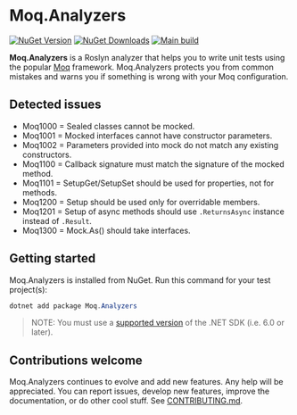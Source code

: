 # Moq.Analyzers

[![NuGet Version](https://img.shields.io/nuget/v/Moq.Analyzers?style=flat&logo=nuget&color=blue)](https://www.nuget.org/packages/Moq.Analyzers)
[![NuGet Downloads](https://img.shields.io/nuget/dt/Moq.Analyzers?style=flat&logo=nuget)](https://www.nuget.org/packages/Moq.Analyzers)
[![Main build](https://github.com/rjmurillo/moq.analyzers/actions/workflows/main.yml/badge.svg)](https://github.com/rjmurillo/moq.analyzers/actions/workflows/main.yml)

**Moq.Analyzers** is a Roslyn analyzer that helps you to write unit tests using the popular
[Moq](https://github.com/devlooped/moq) framework. Moq.Analyzers protects you from common mistakes and warns you if
something is wrong with your Moq configuration.

## Detected issues

* Moq1000 = Sealed classes cannot be mocked.
* Moq1001 = Mocked interfaces cannot have constructor parameters.
* Moq1002 = Parameters provided into mock do not match any existing constructors.
* Moq1100 = Callback signature must match the signature of the mocked method.
* Moq1101 = SetupGet/SetupSet should be used for properties, not for methods.
* Moq1200 = Setup should be used only for overridable members.
* Moq1201 = Setup of async methods should use `.ReturnsAsync` instance instead of `.Result`.
* Moq1300 = Mock.As() should take interfaces.


## Getting started

Moq.Analyzers is installed from NuGet. Run this command for your test project(s):

```powershell
dotnet add package Moq.Analyzers
```

> NOTE: You must use a [supported version](https://dotnet.microsoft.com/en-us/platform/support/policy/dotnet-core) of
> the .NET SDK (i.e. 6.0 or later).

## Contributions welcome

Moq.Analyzers continues to evolve and add new features. Any help will be appreciated. You can report issues,
develop new features, improve the documentation, or do other cool stuff. See [CONTRIBUTING.md](./CONTRIBUTING.md).
